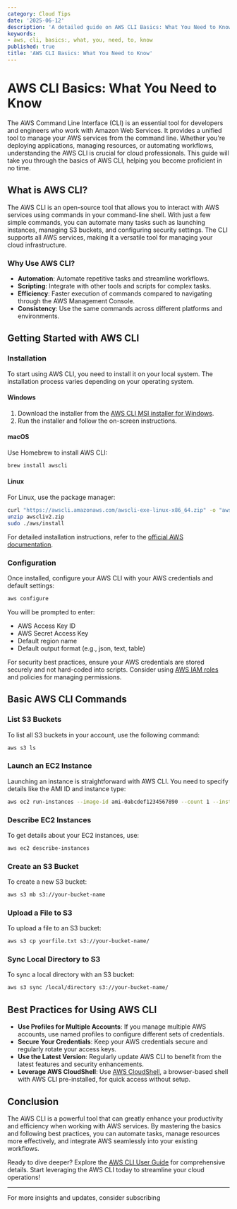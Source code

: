 ```yaml
---
category: Cloud Tips
date: '2025-06-12'
description: 'A detailed guide on AWS CLI Basics: What You Need to Know'
keywords:
- aws, cli, basics:, what, you, need, to, know
published: true
title: 'AWS CLI Basics: What You Need to Know'
---
```


# AWS CLI Basics: What You Need to Know

The AWS Command Line Interface (CLI) is an essential tool for developers and engineers who work with Amazon Web Services. It provides a unified tool to manage your AWS services from the command line. Whether you're deploying applications, managing resources, or automating workflows, understanding the AWS CLI is crucial for cloud professionals. This guide will take you through the basics of AWS CLI, helping you become proficient in no time.

## What is AWS CLI?

The AWS CLI is an open-source tool that allows you to interact with AWS services using commands in your command-line shell. With just a few simple commands, you can automate many tasks such as launching instances, managing S3 buckets, and configuring security settings. The CLI supports all AWS services, making it a versatile tool for managing your cloud infrastructure.

### Why Use AWS CLI?

- **Automation**: Automate repetitive tasks and streamline workflows.
- **Scripting**: Integrate with other tools and scripts for complex tasks.
- **Efficiency**: Faster execution of commands compared to navigating through the AWS Management Console.
- **Consistency**: Use the same commands across different platforms and environments.

## Getting Started with AWS CLI

### Installation

To start using AWS CLI, you need to install it on your local system. The installation process varies depending on your operating system.

#### Windows

1. Download the installer from the [AWS CLI MSI installer for Windows](https://docs.aws.amazon.com/cli/latest/userguide/getting-started-install.html).
2. Run the installer and follow the on-screen instructions.

#### macOS

Use Homebrew to install AWS CLI:

```bash
brew install awscli
```

#### Linux

For Linux, use the package manager:

```bash
curl "https://awscli.amazonaws.com/awscli-exe-linux-x86_64.zip" -o "awscliv2.zip"
unzip awscliv2.zip
sudo ./aws/install
```

For detailed installation instructions, refer to the [official AWS documentation](https://docs.aws.amazon.com/cli/latest/userguide/getting-started-install.html).

### Configuration

Once installed, configure your AWS CLI with your AWS credentials and default settings:

```bash
aws configure
```

You will be prompted to enter:
- AWS Access Key ID
- AWS Secret Access Key
- Default region name
- Default output format (e.g., json, text, table)

For security best practices, ensure your AWS credentials are stored securely and not hard-coded into scripts. Consider using [AWS IAM roles](https://aws.amazon.com/iam/) and policies for managing permissions.

## Basic AWS CLI Commands

### List S3 Buckets

To list all S3 buckets in your account, use the following command:

```bash
aws s3 ls
```

### Launch an EC2 Instance

Launching an instance is straightforward with AWS CLI. You need to specify details like the AMI ID and instance type:

```bash
aws ec2 run-instances --image-id ami-0abcdef1234567890 --count 1 --instance-type t2.micro
```

### Describe EC2 Instances

To get details about your EC2 instances, use:

```bash
aws ec2 describe-instances
```

### Create an S3 Bucket

To create a new S3 bucket:

```bash
aws s3 mb s3://your-bucket-name
```

### Upload a File to S3

To upload a file to an S3 bucket:

```bash
aws s3 cp yourfile.txt s3://your-bucket-name/
```

### Sync Local Directory to S3

To sync a local directory with an S3 bucket:

```bash
aws s3 sync /local/directory s3://your-bucket-name/
```

## Best Practices for Using AWS CLI

- **Use Profiles for Multiple Accounts**: If you manage multiple AWS accounts, use named profiles to configure different sets of credentials. 
- **Secure Your Credentials**: Keep your AWS credentials secure and regularly rotate your access keys.
- **Use the Latest Version**: Regularly update AWS CLI to benefit from the latest features and security enhancements.
- **Leverage AWS CloudShell**: Use [AWS CloudShell](https://aws.amazon.com/cloudshell/), a browser-based shell with AWS CLI pre-installed, for quick access without setup.

## Conclusion

The AWS CLI is a powerful tool that can greatly enhance your productivity and efficiency when working with AWS services. By mastering the basics and following best practices, you can automate tasks, manage resources more effectively, and integrate AWS seamlessly into your existing workflows.

Ready to dive deeper? Explore the [AWS CLI User Guide](https://docs.aws.amazon.com/cli/latest/userguide/cli-chap-welcome.html) for comprehensive details. Start leveraging the AWS CLI today to streamline your cloud operations!

---

For more insights and updates, consider subscribing